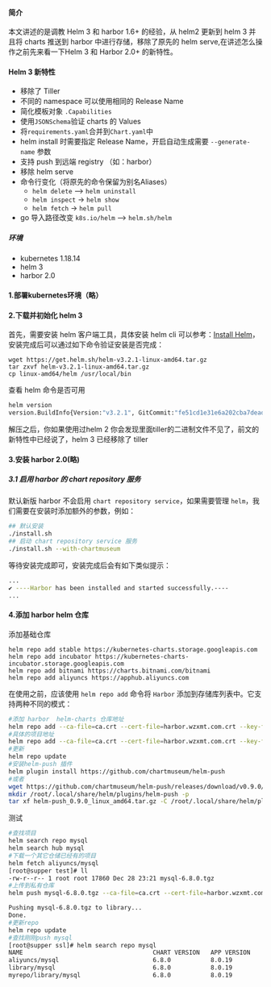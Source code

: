 #### 简介

本文讲述的是调教 Helm 3 和 harbor 1.6+ 的经验，从 helm2 更新到 helm 3 并且将 charts 推送到 harbor 中进行存储，移除了原先的 helm serve,在讲述怎么操作之前先来看一下Helm 3 和 Harbor 2.0+ 的新特性。

#### Helm 3 新特性

- 移除了 Tiller
- 不同的 namespace 可以使用相同的 Release Name
- 简化模板对象 `.Capabilities`
- 使用`JSONSchema`验证 charts 的 Values
- 将`requirements.yaml`合并到`Chart.yaml`中
- helm install 时需要指定 Release Name，开启自动生成需要 `--generate-name` 参数
- 支持 push 到远端 registry （如：harbor）
- 移除 helm serve
- 命令行变化（将原先的命令保留为别名Aliases）
  - `helm delete` --> `helm uninstall`
  - `helm inspect` -> `helm show`
  - `helm fetch` -> `helm pull`
- go 导入路径改变 `k8s.io/helm` --> `helm.sh/helm`

##### 环境

- kubernetes 1.18.14
- helm 3
- harbor 2.0

#### 1.部署kubernetes环境（略）

#### 2.下载并初始化 helm 3

首先，需要安装 helm 客户端工具，具体安装 helm cli 可以参考：[Install Helm](https://helm.sh/docs/intro/)，安装完成后可以通过如下命令验证安装是否完成：

```shell
wget https://get.helm.sh/helm-v3.2.1-linux-amd64.tar.gz
tar zxvf helm-v3.2.1-linux-amd64.tar.gz
cp linux-amd64/helm /usr/local/bin
```

查看 helm 命令是否可用

```bash
helm version
version.BuildInfo{Version:"v3.2.1", GitCommit:"fe51cd1e31e6a202cba7dead9552a6d418ded79a", GitTreeState:"clean", GoVersion:"go1.13.10"}
```

解压之后，你如果使用过helm 2 你会发现里面tiller的二进制文件不见了，前文的新特性中已经说了，helm 3 已经移除了 tiller

#### 3.安装 harbor 2.0(略)

##### 3.1 启用 harbor 的 chart repository 服务

默认新版 harbor 不会启用 `chart repository service`，如果需要管理 `helm`，我们需要在安装时添加额外的参数，例如：

```bash
## 默认安装
./install.sh
## 启动 chart repository service 服务
./install.sh --with-chartmuseum
```

等待安装完成即可，安装完成后会有如下类似提示：

```bash
...
✔ ----Harbor has been installed and started successfully.----
...
```

#### 4.添加 harbor helm 仓库

添加基础仓库

```
helm repo add stable https://kubernetes-charts.storage.googleapis.com
helm repo add incubator https://kubernetes-charts-incubator.storage.googleapis.com	
helm repo add bitnami https://charts.bitnami.com/bitnami
helm repo add aliyuncs https://apphub.aliyuncs.com
```

在使用之前，应该使用 `helm repo add` 命令将 `Harbor` 添加到存储库列表中。它支持两种不同的模式：

```bash
#添加 harbor  helm-charts 仓库地址
helm repo add --ca-file=ca.crt --cert-file=harbor.wzxmt.com.crt --key-file=harbor.wzxmt.com.key --username=admin --password=admin myrepo https://harbor.wzxmt.com/chartrepo
#具体的项目地址
helm repo add --ca-file=ca.crt --cert-file=harbor.wzxmt.com.crt --key-file=harbor.wzxmt.com.key --username=admin --password=admin library https://harbor.wzxmt.com/chartrepo/library
#更新
helm repo update
#安装helm-push 插件
helm plugin install https://github.com/chartmuseum/helm-push
#或者
wget https://github.com/chartmuseum/helm-push/releases/download/v0.9.0/helm-push_0.9.0_linux_amd64.tar.gz
mkdir /root/.local/share/helm/plugins/helm-push -p
tar xf helm-push_0.9.0_linux_amd64.tar.gz -C /root/.local/share/helm/plugins/helm-push
```

测试

```bash
#查找项目
helm search repo mysql
helm search hub mysql
#下载一个其它仓储已经有的项目
helm fetch aliyuncs/mysql
[root@supper test]# ll
-rw-r--r-- 1 root root 17860 Dec 28 23:21 mysql-6.8.0.tgz
#上传到私有仓库
helm push mysql-6.8.0.tgz --ca-file=ca.crt --cert-file=harbor.wzxmt.com.crt --key-file=harbor.wzxmt.com.key --username=admin --password=admin library

Pushing mysql-6.8.0.tgz to library...
Done.
#更新repo
helm repo update
#查找刚刚push mysql
[root@supper ssl]# helm search repo mysql
NAME                                    CHART VERSION   APP VERSION     DESCRIPTION
aliyuncs/mysql                          6.8.0           8.0.19          Chart to create a Highly available MySQL cluster
library/mysql                           6.8.0           8.0.19          Chart to create a Highly available MySQL cluster
myrepo/library/mysql                    6.8.0           8.0.19          Chart to create a Highly available MySQL cluster
```

